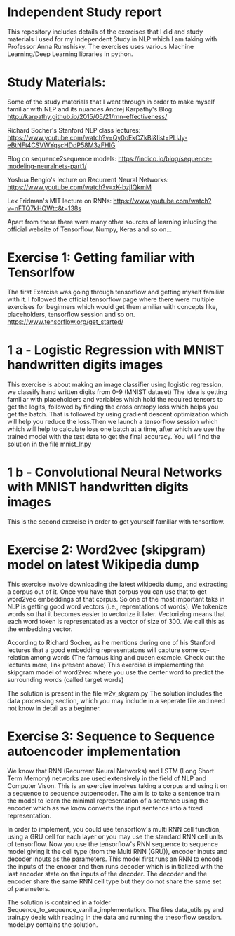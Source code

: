 # Independent Study report
This repository includes details of the exercises that I did and study materials I used for my Independent Study in NLP which I am taking with Professor Anna Rumshisky. The exercises uses various Machine Learning/Deep Learning libraries in python. 

# Study Materials:
Some of the study materials that I went through in order to make myself familiar with NLP and its nuances
Andrej Karpathy's Blog:
http://karpathy.github.io/2015/05/21/rnn-effectiveness/

Richard Socher's Stanford NLP class lectures:
https://www.youtube.com/watch?v=Qy0oEkCZkBI&list=PLlJy-eBtNFt4CSVWYqscHDdP58M3zFHIG

Blog on sequence2sequence models:
https://indico.io/blog/sequence-modeling-neuralnets-part1/

Yoshua Bengio's lecture on Recurrent Neural Networks:
https://www.youtube.com/watch?v=xK-bzjIQkmM

Lex Fridman's MIT lecture on RNNs:
https://www.youtube.com/watch?v=nFTQ7kHQWtc&t=138s

Apart from these there were many other sources of learning inluding the official website of Tensorflow, Numpy, Keras and so on...


# Exercise 1: Getting familiar with Tensorlfow
The first Exercise was going through tensorflow and getting myself familiar with it. I followed the official tensorflow page where there were multiple exercises for beginners which would get them amiliar with concepts like, placeholders, tensorflow session and so on.
https://www.tensorflow.org/get_started/

# 1 a - Logistic Regression with MNIST handwritten digits images
This exercise is about making an image classifier using logistic regression, we classify hand written digits from 0-9 (MNIST dataset)
The idea is getting familiar with placeholders and variables which hold the required tensors to get the logits, followed by finding the cross entropy loss which helps you get the batch. That is followed by using gradient descent optimization which will help you reduce the loss.Then we launch a tensorflow session which which will help to calculate loss one batch at a time, after which we use the trained model with the test data to get the final accuracy.
You will find the solution in the file  mnist_lr.py
# 1 b - Convolutional Neural Networks with MNIST handwritten digits images
This is the second exercise in order to get yourself familiar with tensorflow.

# Exercise 2: Word2vec (skipgram) model on latest Wikipedia dump
This exercise involve downloading the latest wikipedia dump, and extracting a corpus out of it. Once you have that corpus you can use that to get word2vec embeddings of that corpus. 
So one of the most important taks in NLP is getting good word vectors (i.e., reprentations of words). We tokenize words so that it becomes easier to vectorize it later. Vectorizing means that each word token is representated as a vector of size of 300. We call this as the embedding vector. 

According to Richard Socher, as he mentions during one of his Stanford lectures that a good embedding representatons will capture some co-relation among words (The famous king and queen example. Check out the lectures more, link present above)
This exercise is implementing the skipgram model of word2vec where you use the center word to predict the surrounding words (called target words) 

The solution is present in the file w2v_skgram.py
The solution includes the data processing section, which you may include in a seperate file and need not know in detail as a beginner.


# Exercise 3: Sequence to Sequence autoencoder implementation
We know that RNN (Recurrent Neural Networks) and LSTM (Long Short Term Memory) networks are used extensively in the field of NLP and Computer Vison. This is an exercise involves taking a corpus and using it on a sequence to sequence autoencoder. The aim is to take a sentence train the model to learn the minimal representation of a sentence using the encoder which as we know converts the input sentence into a fixed representation. 

In order to implement, you could use tensorflow's multi RNN cell function, using a GRU cell for each layer or you may use the standard RNN cell units of tensorflow. Now you use the tensorflow's RNN sequence to sequence model giving it the cell type (from the Multi RNN (GRU)), encoder inputs and decoder inputs as the parameters. This model first runs an RNN to encode the inputs of the encoer and then runs decoder which is initialized with the last encoder state on the inputs of the decoder. The decoder and the encoder share the same RNN cell type but they do not share the same set of parameters.

The solution is contained in a folder Sequence_to_sequence_vanilla_implementation.
The files data_utils.py and train.py deals with reading in the data and running the tnesorflow session.
model.py contains the solution.
